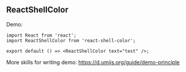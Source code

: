 ## ReactShellColor

Demo:

```tsx
import React from 'react';
import ReactShellColor from 'react-shell-color';

export default () => <ReactShellColor text="test" />;
```

More skills for writing demo: https://d.umijs.org/guide/demo-principle
